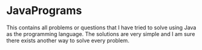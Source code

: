 # JavaPrograms
This contains all problems or questions that I have tried to solve using Java as the programming language.
The solutions are very simple and I am sure there exists another way to solve every  problem.
